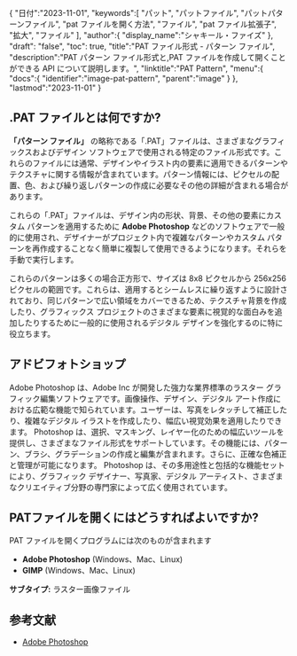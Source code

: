 {
"日付":"2023-11-01",
   "keywords":[
"パット",
"パットファイル",
"パットパターンファイル",
"pat ファイルを開く方法",
"ファイル",
"pat ファイル拡張子",
"拡大",
"ファイル"
],
   "author":{
"display_name":"シャキール・ファイズ"
},
"draft": "false",
"toc": true,
"title":"PAT ファイル形式 - パターン ファイル",
   "description":"PAT パターン ファイル形式と,PAT ファイルを作成して開くことができる API について説明します。",
"linktitle":"PAT Pattern",
   "menu":{
      "docs":{
         "identifier":"image-pat-pattern",
"parent":"image"
}
},
"lastmod":"2023-11-01"
}

## .PAT ファイルとは何ですか?

**「パターン ファイル」** の略称である「.PAT」ファイルは、さまざまなグラフィックスおよびデザイン ソフトウェアで使用される特定のファイル形式です。これらのファイルには通常、デザインやイラスト内の要素に適用できるパターンやテクスチャに関する情報が含まれています。パターン情報には、ピクセルの配置、色、および繰り返しパターンの作成に必要なその他の詳細が含まれる場合があります。

これらの「.PAT」ファイルは、デザイン内の形状、背景、その他の要素にカスタム パターンを適用するために **Adobe Photoshop** などのソフトウェアで一般的に使用され、デザイナーがプロジェクト内で複雑なパターンやカスタム パターンを再作成することなく簡単に複製して使用できるようになります。それらを手動で実行します。

これらのパターンは多くの場合正方形で、サイズは 8x8 ピクセルから 256x256 ピクセルの範囲です。これらは、適用するとシームレスに繰り返すように設計されており、同じパターンで広い領域をカバーできるため、テクスチャ背景を作成したり、グラフィックス プロジェクトのさまざまな要素に視覚的な面白みを追加したりするために一般的に使用されるデジタル デザインを強化するのに特に役立ちます。

## アドビフォトショップ

Adobe Photoshop は、Adobe Inc が開発した強力な業界標準のラスター グラフィック編集ソフトウェアです。画像操作、デザイン、デジタル アート作成における広範な機能で知られています。ユーザーは、写真をレタッチして補正したり、複雑なデジタル イラストを作成したり、幅広い視覚効果を適用したりできます。 Photoshop は、選択、マスキング、レイヤー化のための幅広いツールを提供し、さまざまなファイル形式をサポートしています。その機能には、パターン、ブラシ、グラデーションの作成と編集が含まれます。さらに、正確な色補正と管理が可能になります。 Photoshop は、その多用途性と包括的な機能セットにより、グラフィック デザイナー、写真家、デジタル アーティスト、さまざまなクリエイティブ分野の専門家によって広く使用されています。

## PATファイルを開くにはどうすればよいですか?

PAT ファイルを開くプログラムには次のものが含まれます

- **Adobe Photoshop** (Windows、Mac、Linux)
- **GIMP** (Windows、Mac、Linux)

**サブタイプ:** ラスター画像ファイル

## 参考文献
* [Adobe Photoshop](https://en.wikipedia.org/wiki/Adobe_Photoshop)
